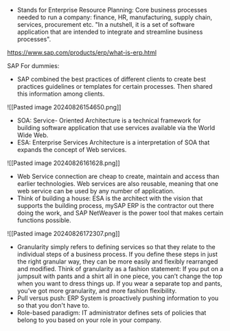 - Stands for Enterprise Resource Planning: Core business processes needed to run a company: finance, HR, manufacturing, supply chain, services, procurement etc. "In a nutshell, it is a set of software application that are intended to integrate and streamline business processes".

https://www.sap.com/products/erp/what-is-erp.html

SAP For dummies:

+ SAP combined the best practices of different clients to create best practices guidelines or templates for certain processes. Then shared this information among clients. 

![[Pasted image 20240826154650.png]]

+ SOA: Service- Oriented Architecture is a technical framework for building software application that use services available via the World Wide Web. 
+ ESA: Enterprise Services Architecture is a interpretation of SOA that expands the concept of Web services.

![[Pasted image 20240826161628.png]]

+ Web Service connection are cheap to create, maintain and access than earlier technologies. Web services are also reusable, meaning that one web service can be used by any number of application. 
+ Think of building a house: ESA is the architect with the vision that supports
the building process, mySAP ERP is the contractor out there doing the work,
and SAP NetWeaver is the power tool that makes certain functions possible.

![[Pasted image 20240826172307.png]]

+ Granularity simply refers to defining services so that they relate to the
individual steps of a business process. If you define these steps in just
the right granular way, they can be more easily and flexibly rearranged
and modified. Think of granularity as a fashion statement: If you put on a
jumpsuit with pants and a shirt all in one piece, you can’t change the top
when you want to dress things up. If you wear a separate top and pants,
you’ve got more granularity, and more fashion flexibility.
+ Pull versus push: ERP System is proactively pushing information to you so that you don't have to.
+ Role-based paradigm: IT administrator defines sets of policies that belong to you based on your role in your company.

 